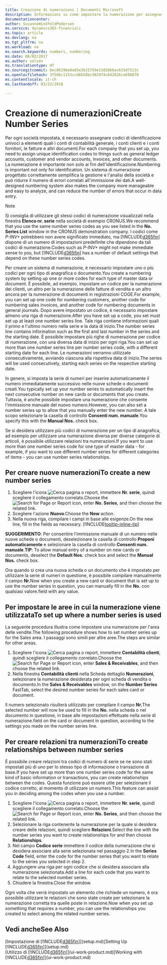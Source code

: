 ```yaml
---
title: Creazione di numerazioni | Documenti Microsoft
description: Informazioni su come impostare la numerazione per assegnare codici di identificazione univoci a conti e documenti in Finance and Operations, Business edition.
documentationcenter: 
author: SusanneWindfeldPedersen
ms.service: dynamics365-financials
ms.topic: article
ms.devlang: na
ms.tgt_pltfrm: na
ms.workload: na
ms.search.keywords: numbers, numbering
ms.date: 06/02/2017
ms.author: solsen
ms.translationtype: HT
ms.sourcegitcommit: bec0619be0a65e3625759e13d2866ac615d7513c
ms.openlocfilehash: 3f50bc1153ccd6b58bc502974c042626ce696078
ms.contentlocale: it-ch
ms.lasthandoff: 03/22/2018

---
```

# <a name="create-number-series"></a><span data-ttu-id="17f06-103">Creazione di numerazioni</span><span class="sxs-lookup"><span data-stu-id="17f06-103">Create Number Series</span></span>
<span data-ttu-id="17f06-104">Per ogni società impostata, è necessario assegnare codici di identificazione univoci a elementi quali i conti di contabilità generale, i conti clienti e i conti fornitori, le fatture e altri documenti.</span><span class="sxs-lookup"><span data-stu-id="17f06-104">For each company that you set up, you need to assign unique identification codes to things such as general ledger accounts, customer and vendor accounts, invoices, and other documents.</span></span> <span data-ttu-id="17f06-105">La numerazione è importante non solo ai fini dell'identificazione.</span><span class="sxs-lookup"><span data-stu-id="17f06-105">Numbering is important not only for identification.</span></span> <span data-ttu-id="17f06-106">Un sistema di numerazione progettato correttamente semplifica la gestione e l'analisi della società e può ridurre il numero di errori correlati all'immissione dei dati.</span><span class="sxs-lookup"><span data-stu-id="17f06-106">A well-designed numbering system also makes the company more manageable and easy to analyze, and can reduce the number of errors that occur in data entry.</span></span>

> [!NOTE]  
>   <span data-ttu-id="17f06-107">Si consiglia di utilizzare gli stessi codici di numerazione visualizzati nella finestra **Elenco nr. serie** nella società di esempio CRONUS.</span><span class="sxs-lookup"><span data-stu-id="17f06-107">We recommend that you use the same number series codes as you see listed in the **No. Series List** window in the CRONUS demonstration company.</span></span> <span data-ttu-id="17f06-108">I codici come *P-INV+* potrebbero non avere significato immediato, ma [!INCLUDE[d365fin](includes/d365fin_md.md)] dispone di un numero di impostazioni predefinite che dipendono da tali codici di numerazione.</span><span class="sxs-lookup"><span data-stu-id="17f06-108">Codes such as *P-INV+* might not make immediate sense to you, but [!INCLUDE[d365fin](includes/d365fin_md.md)] has a number of default settings that depend on these number series codes.</span></span>

<span data-ttu-id="17f06-109">Per creare un sistema di numerazione, è necessario impostare uno o più codici per ogni tipo di anagrafica o documento.</span><span class="sxs-lookup"><span data-stu-id="17f06-109">You create a numbering system by setting up one or more codes for each type of master data or document.</span></span> <span data-ttu-id="17f06-110">È possibile, ad esempio, impostare un codice per la numerazione dei clienti, un altro per la numerazione delle fatture di vendita e un altro ancora per la numerazione di documenti in registrazioni COGE.</span><span class="sxs-lookup"><span data-stu-id="17f06-110">For example, you can set up one code for numbering customers, another code for numbering sales invoices, and another code for numbering documents in general journals.</span></span> <span data-ttu-id="17f06-111">Dopo avere impostato un codice, è necessario impostare almeno una riga di numerazione.</span><span class="sxs-lookup"><span data-stu-id="17f06-111">After you have set up a code, you set must set up at least one number series line.</span></span> <span data-ttu-id="17f06-112">Tale riga contiene informazioni quali il primo e l'ultimo numero nella serie e la data di inizio.</span><span class="sxs-lookup"><span data-stu-id="17f06-112">The number series line contains information such as the first and last number in the series and the starting date.</span></span> <span data-ttu-id="17f06-113">È possibile impostare più righe di numerazione per codice di numerazione, con una diversa data di inizio per ogni riga.</span><span class="sxs-lookup"><span data-stu-id="17f06-113">You can set up more than one number series line per number series code, with a different starting date for each line.</span></span> <span data-ttu-id="17f06-114">Le numerazioni verranno utilizzate consecutivamente, avviando ciascuna alla rispettiva data di inizio.</span><span class="sxs-lookup"><span data-stu-id="17f06-114">The series will be used consecutively, starting each series on the respective starting date.</span></span>

<span data-ttu-id="17f06-115">In genere, si imposta la serie di numeri per inserire automaticamente il numero immediatamente successivo nelle nuove schede o documenti creati.</span><span class="sxs-lookup"><span data-stu-id="17f06-115">You typically set up your number series to automatically insert the next consecutive number on new cards or documents that you create.</span></span> <span data-ttu-id="17f06-116">Tuttavia, è anche possibile impostare una numerazione che consente l'immissione manuale del nuovo numero.</span><span class="sxs-lookup"><span data-stu-id="17f06-116">However, you can also set a number series up to allow that you manually enter the new number.</span></span> <span data-ttu-id="17f06-117">A tale scopo selezionare la casella di controllo **Consenti num. manuale**.</span><span class="sxs-lookup"><span data-stu-id="17f06-117">You specify this with the **Manual Nos.** check box.</span></span>

<span data-ttu-id="17f06-118">Se si desidera utilizzare più codici di numerazione per un tipo di anagrafica, ad esempio per utilizzare una numerazione diversa per diverse categorie di articoli, è possibile utilizzare relazioni tra numerazioni.</span><span class="sxs-lookup"><span data-stu-id="17f06-118">If you want to use more than one number series code for one type of master data - for example, if you want to use different number series for different categories of items - you can use number series relationships.</span></span>

## <a name="to-create-a-new-number-series"></a><span data-ttu-id="17f06-119">Per creare nuove numerazioni</span><span class="sxs-lookup"><span data-stu-id="17f06-119">To create a new number series</span></span>
1. <span data-ttu-id="17f06-120">Scegliere l'icona ![Cerca pagina o report](media/ui-search/search_small.png "icona Cerca pagina o report"), immettere **Nr. serie**, quindi scegliere il collegamento correlato.</span><span class="sxs-lookup"><span data-stu-id="17f06-120">Choose the ![Search for Page or Report](media/ui-search/search_small.png "Search for Page or Report icon") icon, enter **No. Series**, and then choose the related link.</span></span>
2. <span data-ttu-id="17f06-121">Scegliere l'azione **Nuovo**.</span><span class="sxs-lookup"><span data-stu-id="17f06-121">Choose the **New** action.</span></span>
3. <span data-ttu-id="17f06-122">Nella nuova riga, compilare i campi in base alle esigenze.</span><span class="sxs-lookup"><span data-stu-id="17f06-122">On the new line, fill in the fields as necessary.</span></span> [!INCLUDE[tooltip-inline-tip](includes/tooltip-inline-tip_md.md)]

<span data-ttu-id="17f06-123">**SUGGERIMENTO**: Per consentire l'immissione manuale di un numero nelle nuove schede o documenti, deselezionare la casella di controllo **Proponi automaticamente** e selezionare la casella di controllo **Consenti num. manuale**.</span><span class="sxs-lookup"><span data-stu-id="17f06-123">**TIP**: To allow manual entry of a number on new cards or documents, deselect the **Default Nos.** check box and select the **Manual Nos.** check box.</span></span>

<span data-ttu-id="17f06-124">Ora quando si crea una nuova scheda o un documento che è impostato per utilizzare la serie di numeri in questione, è possibile compilare manualmente il campo **Nr.**</span><span class="sxs-lookup"><span data-stu-id="17f06-124">Now when you create a new card or document that is set up to use the number series in question, you can manually fill in the **No.**</span></span> <span data-ttu-id="17f06-125">con qualsiasi valore.</span><span class="sxs-lookup"><span data-stu-id="17f06-125">field with any value.</span></span>  

## <a name="to-set-up-where-a-number-series-is-used"></a><span data-ttu-id="17f06-126">Per impostare le aree in cui la numerazione viene utilizzata</span><span class="sxs-lookup"><span data-stu-id="17f06-126">To set up where a number series is used</span></span>
<span data-ttu-id="17f06-127">La seguente procedura illustra come impostare una numerazione per l'area delle vendite.</span><span class="sxs-lookup"><span data-stu-id="17f06-127">The following procedure shows how to set number series up for the Sales area.</span></span> <span data-ttu-id="17f06-128">I passaggi sono simili per altre aree.</span><span class="sxs-lookup"><span data-stu-id="17f06-128">The steps are similar for other areas.</span></span>
1. <span data-ttu-id="17f06-129">Scegliere l'icona ![Cerca pagina o report](media/ui-search/search_small.png "icona Cerca pagina o report"), immettere **Contabilità clienti**, quindi scegliere il collegamento correlato.</span><span class="sxs-lookup"><span data-stu-id="17f06-129">Choose the ![Search for Page or Report](media/ui-search/search_small.png "Search for Page or Report icon") icon, enter **Sales & Receivables**, and then choose the related link.</span></span>
2. <span data-ttu-id="17f06-130">Nella finestra **Contabilità clienti** nella Scheda dettaglio **Numerazioni**, selezionare la numerazione desiderata per ogni scheda di vendita o documento.</span><span class="sxs-lookup"><span data-stu-id="17f06-130">In the **Sales & Receivables** window, on the **Number Series** FastTab, select the desired number series for each sales card or document.</span></span>

<span data-ttu-id="17f06-131">Il numero selezionato risulterà utilizzato per compilare il campo **Nr.**</span><span class="sxs-lookup"><span data-stu-id="17f06-131">The selected number will now be used to fill in the **No.**</span></span> <span data-ttu-id="17f06-132">nella scheda o nel documento in questione, in base alle impostazioni effettuate nella serie di numerazione.</span><span class="sxs-lookup"><span data-stu-id="17f06-132">field on the card or document in question, according to the settings you made on the number series line.</span></span>

## <a name="to-create-relationships-between-number-series"></a><span data-ttu-id="17f06-133">Per creare relazioni tra numerazioni</span><span class="sxs-lookup"><span data-stu-id="17f06-133">To create relationships between number series</span></span>
<span data-ttu-id="17f06-134">È possibile creare relazioni tra codici di numero di serie se ne sono stati impostati più di uno per lo stesso tipo di informazione o transazione di base.</span><span class="sxs-lookup"><span data-stu-id="17f06-134">If you have set up more than one number series code for the same kind of basic information or transactions, you can create relationships between the codes.</span></span> <span data-ttu-id="17f06-135">Questa funzione può essere utile per selezionare il codice corretto, al momento di utilizzare un numero.</span><span class="sxs-lookup"><span data-stu-id="17f06-135">This feature can assist you in deciding among the codes when you use a number.</span></span>

1. <span data-ttu-id="17f06-136">Scegliere l'icona ![Cerca pagina o report](media/ui-search/search_small.png "icona Cerca pagina o report"), immettere **Nr. serie**, quindi scegliere il collegamento correlato.</span><span class="sxs-lookup"><span data-stu-id="17f06-136">Choose the ![Search for Page or Report](media/ui-search/search_small.png "Search for Page or Report icon") icon, enter **No. Series**, and then choose the related link.</span></span>
2. <span data-ttu-id="17f06-137">Selezionare la riga contenente la numerazione per la quale si desidera creare delle relazioni, quindi scegliere **Relazioni**.</span><span class="sxs-lookup"><span data-stu-id="17f06-137">Select the line with the number series you want to create relationships for and then choose **Relationships**.</span></span>
3. <span data-ttu-id="17f06-138">Nel campo **Codice serie** immettere il codice della numerazione che si desidera associare alla serie selezionata nel passaggio 2.</span><span class="sxs-lookup"><span data-stu-id="17f06-138">In the **Series Code** field, enter the code for the number series that you want to relate to the series you selected in step 2.</span></span>
4. <span data-ttu-id="17f06-139">Aggiungere una riga per ogni codice che si desidera associare alla numerazione selezionata.</span><span class="sxs-lookup"><span data-stu-id="17f06-139">Add a line for each code that you want to relate to the selected number series.</span></span>
5. <span data-ttu-id="17f06-140">Chiudere la finestra.</span><span class="sxs-lookup"><span data-stu-id="17f06-140">Close the window.</span></span>

<span data-ttu-id="17f06-141">Ogni volta che verrà impostato un elemento che richiede un numero, è ora possibile utilizzare le relazioni che sono state create per selezionare la numerazione corretta tra quelle poste in relazione.</span><span class="sxs-lookup"><span data-stu-id="17f06-141">Now when you set up something that requires a number, you can use the relationships you created to select among the related number series.</span></span>

## <a name="see-also"></a><span data-ttu-id="17f06-142">Vedi anche</span><span class="sxs-lookup"><span data-stu-id="17f06-142">See Also</span></span>
<span data-ttu-id="17f06-143">[Impostazione di [!INCLUDE[d365fin](includes/d365fin_md.md)]](setup.md)</span><span class="sxs-lookup"><span data-stu-id="17f06-143">[Setting Up [!INCLUDE[d365fin](includes/d365fin_md.md)]](setup.md)</span></span>  
<span data-ttu-id="17f06-144">[Utilizzo di [!INCLUDE[d365fin](includes/d365fin_md.md)]](ui-work-product.md)</span><span class="sxs-lookup"><span data-stu-id="17f06-144">[Working with [!INCLUDE[d365fin](includes/d365fin_md.md)]](ui-work-product.md)</span></span>  

